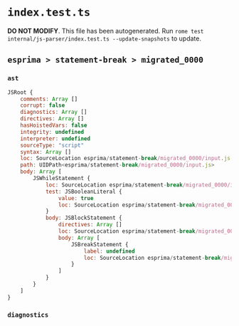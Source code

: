 # `index.test.ts`

**DO NOT MODIFY**. This file has been autogenerated. Run `rome test internal/js-parser/index.test.ts --update-snapshots` to update.

## `esprima > statement-break > migrated_0000`

### `ast`

```javascript
JSRoot {
	comments: Array []
	corrupt: false
	diagnostics: Array []
	directives: Array []
	hasHoistedVars: false
	integrity: undefined
	interpreter: undefined
	sourceType: "script"
	syntax: Array []
	loc: SourceLocation esprima/statement-break/migrated_0000/input.js 1:0-2:0
	path: UIDPath<esprima/statement-break/migrated_0000/input.js>
	body: Array [
		JSWhileStatement {
			loc: SourceLocation esprima/statement-break/migrated_0000/input.js 1:0-1:22
			test: JSBooleanLiteral {
				value: true
				loc: SourceLocation esprima/statement-break/migrated_0000/input.js 1:7-1:11
			}
			body: JSBlockStatement {
				directives: Array []
				loc: SourceLocation esprima/statement-break/migrated_0000/input.js 1:13-1:22
				body: Array [
					JSBreakStatement {
						label: undefined
						loc: SourceLocation esprima/statement-break/migrated_0000/input.js 1:15-1:20
					}
				]
			}
		}
	]
}
```

### `diagnostics`

```

```
